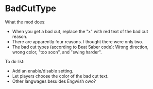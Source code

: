 # BadCutType
What the mod does:
- When you get a bad cut, replace the "x" with red text of the bad cut reason.
- There are apparently four reasons. I thought there were only two.
- The bad cut types (according to Beat Saber code): Wrong direction, wrong color, "too soon", and "swing harder".

To do list:
- Add an enable/disable setting.
- Let players choose the color of the bad cut text.
- Other langwages besuides Engwish owo?

